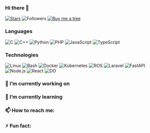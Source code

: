 

### Hi there 👋

[![Stars]()](https://img.shields.io/github/stars/mik-p)
![Followers](https://img.shields.io/github/followers/mik-p)
[![Buy me a tree](https://img.shields.io/badge/Buy%20me%20a%20tree-%F0%9F%8C%B3-green)](https://ecologi.com/mik-p-online?gift-trees)

### Languages

![C](https://img.shields.io/badge/Code-C-informational?&logo=C&logoColor=white&color=31545C)
![C++](https://img.shields.io/badge/Code-C++-informational?&logo=c%2b%2b&logoColor=white&color=31545C)
![Python](https://img.shields.io/badge/Code-Python-informational?&logo=Python&logoColor=white&color=31545C)
![PHP](https://img.shields.io/badge/Code-PHP-informational?&logo=PHP&logoColor=white&color=31545C)
![JavaScript](https://img.shields.io/badge/Code-JavaScript-informational?&logo=JavaScript&logoColor=white&color=31545C)
![TypeScript](https://img.shields.io/badge/Code-TypeScript-informational?&logo=TypeScrip&logoColor=white&color=31545C)

### Technologies

![Linux](https://img.shields.io/badge/OS-Linux-informational?&logo=Linux&logoColor=white&color=31545C)
![Bash](https://img.shields.io/badge/Shell-Bash-informational?logo=gnu-bash&logoColor=white&color=31545C)
![Docker](https://img.shields.io/badge/Tool-Docker-informational?&logo=Docker&logoColor=white&color=31545C)
![Kubernetes](https://img.shields.io/badge/Tool-Kubernetes-informational?&logo=Kubernetes&logoColor=white&color=31545C)
![ROS](https://img.shields.io/badge/Framework-ROS-informational?&logo=ROS&logoColor=white&color=31545C)
![Laravel](https://img.shields.io/badge/Framework-Laravel-informational?&logo=Laravel&logoColor=white&color=31545C)
![FastAPI](https://img.shields.io/badge/Framework-FastAPI-informational?&logo=FastAPI&logoColor=white&color=31545C)
![Node.js](https://img.shields.io/badge/Framework-Node.js-informational?&logo=node.js&logoColor=white&color=31545C)
![React](https://img.shields.io/badge/Framework-React-informational?&logo=React&logoColor=white&color=31545C)
![DO](https://img.shields.io/badge/Cloud-Digital_Ocean-informational?logo=digitalocean&logoColor=white&color=31545C)

### 🔭 I’m currently working on

### 🌱 I’m currently learning

### 📫 How to reach me:

### ⚡ Fun fact: 

